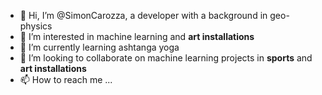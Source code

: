 - 👋 Hi, I’m @SimonCarozza, a developer with a background in geo-physics
- 👀 I’m interested in machine learning and **art installations**
- 🌱 I’m currently learning ashtanga yoga
- 💞️ I’m looking to collaborate on machine learning projects in **sports** and **art installations**
- 📫 How to reach me ...

<!---
SimonCarozza/SimonCarozza is a ✨ special ✨ repository because its `README.md` (this file) appears on your GitHub profile.
You can click the Preview link to take a look at your changes.
--->
